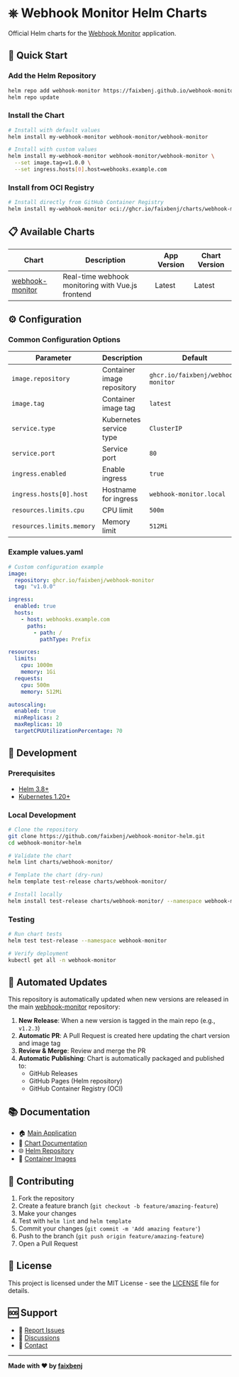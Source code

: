 # ⎈ Webhook Monitor Helm Charts

Official Helm charts for the [Webhook Monitor](https://github.com/faixbenj/webhook-monitor) application.

## 🚀 Quick Start

### Add the Helm Repository

```bash
helm repo add webhook-monitor https://faixbenj.github.io/webhook-monitor-helm/
helm repo update
```

### Install the Chart

```bash
# Install with default values
helm install my-webhook-monitor webhook-monitor/webhook-monitor

# Install with custom values
helm install my-webhook-monitor webhook-monitor/webhook-monitor \
  --set image.tag=v1.0.0 \
  --set ingress.hosts[0].host=webhooks.example.com
```

### Install from OCI Registry

```bash
# Install directly from GitHub Container Registry
helm install my-webhook-monitor oci://ghcr.io/faixbenj/charts/webhook-monitor --version 1.0.0
```

## 📋 Available Charts

| Chart | Description | App Version | Chart Version |
|-------|-------------|-------------|---------------|
| [webhook-monitor](./charts/webhook-monitor/) | Real-time webhook monitoring with Vue.js frontend | Latest | Latest |

## ⚙️ Configuration

### Common Configuration Options

| Parameter | Description | Default |
|-----------|-------------|---------|
| `image.repository` | Container image repository | `ghcr.io/faixbenj/webhook-monitor` |
| `image.tag` | Container image tag | `latest` |
| `service.type` | Kubernetes service type | `ClusterIP` |
| `service.port` | Service port | `80` |
| `ingress.enabled` | Enable ingress | `true` |
| `ingress.hosts[0].host` | Hostname for ingress | `webhook-monitor.local` |
| `resources.limits.cpu` | CPU limit | `500m` |
| `resources.limits.memory` | Memory limit | `512Mi` |

### Example values.yaml

```yaml
# Custom configuration example
image:
  repository: ghcr.io/faixbenj/webhook-monitor
  tag: "v1.0.0"

ingress:
  enabled: true
  hosts:
    - host: webhooks.example.com
      paths:
        - path: /
          pathType: Prefix

resources:
  limits:
    cpu: 1000m
    memory: 1Gi
  requests:
    cpu: 500m
    memory: 512Mi

autoscaling:
  enabled: true
  minReplicas: 2
  maxReplicas: 10
  targetCPUUtilizationPercentage: 70
```

## 🔧 Development

### Prerequisites

- [Helm 3.8+](https://helm.sh/docs/intro/install/)
- [Kubernetes 1.20+](https://kubernetes.io/)

### Local Development

```bash
# Clone the repository
git clone https://github.com/faixbenj/webhook-monitor-helm.git
cd webhook-monitor-helm

# Validate the chart
helm lint charts/webhook-monitor/

# Template the chart (dry-run)
helm template test-release charts/webhook-monitor/

# Install locally
helm install test-release charts/webhook-monitor/ --namespace webhook-monitor --create-namespace
```

### Testing

```bash
# Run chart tests
helm test test-release --namespace webhook-monitor

# Verify deployment
kubectl get all -n webhook-monitor
```

## 🤖 Automated Updates

This repository is automatically updated when new versions are released in the main [webhook-monitor](https://github.com/faixbenj/webhook-monitor) repository:

1. **New Release**: When a new version is tagged in the main repo (e.g., `v1.2.3`)
2. **Automatic PR**: A Pull Request is created here updating the chart version and image tag
3. **Review & Merge**: Review and merge the PR
4. **Automatic Publishing**: Chart is automatically packaged and published to:
   - GitHub Releases
   - GitHub Pages (Helm repository)
   - GitHub Container Registry (OCI)

## 📚 Documentation

- 🏠 [Main Application](https://github.com/faixbenj/webhook-monitor)
- 📖 [Chart Documentation](./charts/webhook-monitor/README.md)
- 🌐 [Helm Repository](https://faixbenj.github.io/webhook-monitor-helm/)
- 🐳 [Container Images](https://github.com/faixbenj/webhook-monitor/pkgs/container/webhook-monitor)

## 🤝 Contributing

1. Fork the repository
2. Create a feature branch (`git checkout -b feature/amazing-feature`)
3. Make your changes
4. Test with `helm lint` and `helm template`
5. Commit your changes (`git commit -m 'Add amazing feature'`)
6. Push to the branch (`git push origin feature/amazing-feature`)
7. Open a Pull Request

## 📄 License

This project is licensed under the MIT License - see the [LICENSE](LICENSE) file for details.

## 🆘 Support

- 🐛 [Report Issues](https://github.com/faixbenj/webhook-monitor/issues)
- 💬 [Discussions](https://github.com/faixbenj/webhook-monitor/discussions)
- 📧 [Contact](https://github.com/faixbenj)

---

**Made with ❤️ by [faixbenj](https://github.com/faixbenj)**
